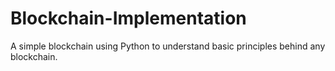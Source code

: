 # Blockchain-Implementation
A simple blockchain using Python to understand basic principles behind any blockchain. 
